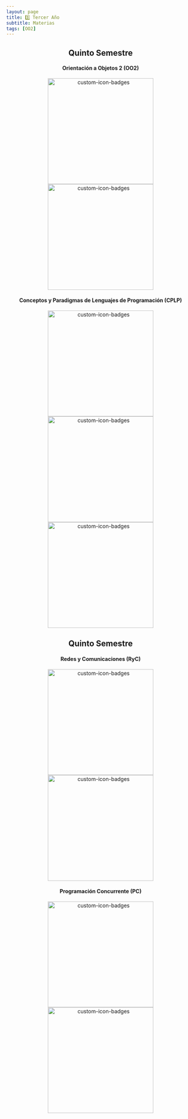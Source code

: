 ```yaml
---
layout: page
title: 3️⃣ Tercer Año
subtitle: Materias
tags: [OO2]
---
```


<div align = "center">

<h2>Quinto Semestre</h2>


<h4>Orientación a Objetos 2 (OO2)</h4>
<a href="https://github.com/guadaevequoz/COO2-2022"><img width="282" src="https://denvercoder1-github-readme-stats.vercel.app/api/pin?username=guadaevequoz&repo=OO2-2022&theme=react&bg_color=1F223E&title_color=7F60D5&icon_color=F8D866&hide_border=true&show_icons=false" alt="custom-icon-badges"></a><a href="https://github.com/agusrnfr/OO2"><img width="282" src="https://denvercoder1-github-readme-stats.vercel.app/api/pin?username=agusrnfr&repo=OO2&theme=react&bg_color=1F223E&title_color=F85D7F&icon_color=F8D866&hide_border=true&show_icons=false" alt="custom-icon-badges"></a>


<h4>	Conceptos y Paradigmas de Lenguajes de Programación (CPLP)</h4>
<a href="https://github.com/Fabian-Martinez-Rincon/CPLP"><img width="282" src="https://denvercoder1-github-readme-stats.vercel.app/api/pin?username=Fabian-Martinez-Rincon&repo=CPLP&theme=react&bg_color=1F223E&title_color=00000&icon_color=F8D866&hide_border=true&show_icons=false" alt="custom-icon-badges"></a><a href="https://github.com/guadaevequoz/CPLP-2023"><img width="282" src="https://denvercoder1-github-readme-stats.vercel.app/api/pin?username=guadaevequoz&repo=CPLP-2023&theme=react&bg_color=1F223E&title_color=7F60D5&icon_color=F8D866&hide_border=true&show_icons=false" alt="custom-icon-badges"></a><a href="https://github.com/agusrnfr/CPLP"><img width="282" src="https://denvercoder1-github-readme-stats.vercel.app/api/pin?username=agusrnfr&repo=CPLP&theme=react&bg_color=1F223E&title_color=F85D7F&icon_color=F8D866&hide_border=true&show_icons=false" alt="custom-icon-badges"></a>


<h2>Quinto Semestre</h2>

<h4>	Redes y Comunicaciones (RyC)</h4>
<a href="https://github.com/Fabian-Martinez-Rincon/Redes-y-Comunicaciones"><img width="282" src="https://denvercoder1-github-readme-stats.vercel.app/api/pin?username=Fabian-Martinez-Rincon&repo=Redes-y-Comunicaciones&theme=react&bg_color=1F223E&title_color=00000&icon_color=F8D866&hide_border=true&show_icons=false" alt="custom-icon-badges"></a><a href="https://github.com/guadaevequoz/RyC-2022"><img width="282" src="https://denvercoder1-github-readme-stats.vercel.app/api/pin?username=guadaevequoz&repo=RyC-2022&theme=react&bg_color=1F223E&title_color=7F60D5&icon_color=F8D866&hide_border=true&show_icons=false" alt="custom-icon-badges"></a>

<h4>	Programación Concurrente (PC)</h4>
<a href="https://github.com/Fabian-Martinez-Rincon/Programacion-Concurrente"><img width="282" src="https://denvercoder1-github-readme-stats.vercel.app/api/pin?username=Fabian-Martinez-Rincon&repo=Programacion-Concurrente&theme=react&bg_color=1F223E&title_color=00000&icon_color=F8D866&hide_border=true&show_icons=false" alt="custom-icon-badges"></a><a href="https://github.com/guadaevequoz/PC-2022"><img width="282" src="https://denvercoder1-github-readme-stats.vercel.app/api/pin?username=guadaevequoz&repo=PC-2022&theme=react&bg_color=1F223E&title_color=7F60D5&icon_color=F8D866&hide_border=true&show_icons=false" alt="custom-icon-badges"></a>

</div>

